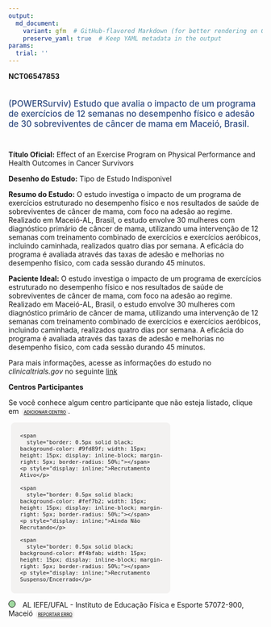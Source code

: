 ```yaml
---
output: 
  md_document:
    variant: gfm  # GitHub-flavored Markdown (for better rendering on GitHub)
    preserve_yaml: true  # Keep YAML metadata in the output
params:
  trial: ''
---
```


**NCT06547853**

<div style="padding: 5px 5px 5px 0px; font-size: 1.20em; font-weight: 500; color: #2E4A7F; text-align: left; margin-bottom: 20px">

(POWERSurviv) Estudo que avalia o impacto de um programa de exercícios
de 12 semanas no desempenho físico e adesão de 30 sobreviventes de
câncer de mama em Maceió, Brasil.

</div>

**Título Oficial:** Effect of an Exercise Program on Physical
Performance and Health Outcomes in Cancer Survivors

**Desenho do Estudo:** Tipo de Estudo Indisponivel

**Resumo do Estudo:** O estudo investiga o impacto de um programa de
exercícios estruturado no desempenho físico e nos resultados de saúde de
sobreviventes de câncer de mama, com foco na adesão ao regime. Realizado
em Maceió-AL, Brasil, o estudo envolve 30 mulheres com diagnóstico
primário de câncer de mama, utilizando uma intervenção de 12 semanas com
treinamento combinado de exercícios e exercícios aeróbicos, incluindo
caminhada, realizados quatro dias por semana. A eficácia do programa é
avaliada através das taxas de adesão e melhorias no desempenho físico,
com cada sessão durando 45 minutos.

**Paciente Ideal:** O estudo investiga o impacto de um programa de
exercícios estruturado no desempenho físico e nos resultados de saúde de
sobreviventes de câncer de mama, com foco na adesão ao regime. Realizado
em Maceió-AL, Brasil, o estudo envolve 30 mulheres com diagnóstico
primário de câncer de mama, utilizando uma intervenção de 12 semanas com
treinamento combinado de exercícios e exercícios aeróbicos, incluindo
caminhada, realizados quatro dias por semana. A eficácia do programa é
avaliada através das taxas de adesão e melhorias no desempenho físico,
com cada sessão durando 45 minutos.

Para mais informações, acesse as informações do estudo no
*clinicaltrials.gov* no seguinte
[link](https://clinicaltrials.gov/ct2/show/NCT06547853)

**Centros Participantes**

Se você conhece algum centro participante que não esteja listado, clique
em
<span style="color: #2E4A7F; margin-left: 2px; padding: 4px; background-color: #f3f2f1; border-radius: 8px; font-weight: 500; font-size: 0.6em"><a
href="https://flazar.shinyapps.io/formsapp?study_nct_id=NCT06547853&amp;location_id=N%2FA&amp;location_full_name=N%2FA&amp;form_type=Adicionar%20Centro"
target="_blank">ADICIONAR CENTRO</a></span>.

<div style="margin-bottom: 8px; margin-left: 5px; padding: 8px; max-width: 300px; background-color: #f3f2f1; border-radius: 8px; font-size: 0.9em">

<div style="margin-left: 10px;">

    <span 
      style="border: 0.5px solid black; background-color: #9fd89f; width: 15px; height: 15px; display: inline-block; margin-right: 5px; border-radius: 50%;"></span>
    <p style="display: inline;">Recrutamento Ativo</p>

</div>

<div style="margin-left: 10px;">

    <span 
      style="border: 0.5px solid black; background-color: #fef7b2; width: 15px; height: 15px; display: inline-block; margin-right: 5px; border-radius: 50%;"></span>
    <p style="display: inline;">Ainda Não Recrutando</p>

</div>

<div style="margin-left: 10px;">

    <span 
      style="border: 0.5px solid black; background-color: #f4bfab; width: 15px; height: 15px; display: inline-block; margin-right: 5px; border-radius: 50%;"></span>
    <p style="display: inline;">Recrutamento Suspenso/Encerrado</p>

</div>

</div>

<span style="line-height: 1.2;"><span style="border: 0.5px solid black; display: inline-block; width: 12px; height: 12px; border-radius: 50%; margin-right: 10px; padding-bottom: 0px; background-color: #9fd89f;"></span>
AL IEFE/UFAL - Instituto de Educação Física e Esporte 57072-900, Maceió
<span style="color: #2E4A7F; margin-left: 2px; padding: 4px; background-color: #f3f2f1; border-radius: 8px; font-weight: 500; font-size: 0.6em"><a
href="https://flazar.shinyapps.io/formsapp?study_nct_id=NCT06547853&amp;location_id=FEDERALUNIVERSITYOFALAGOASINSTITUTEOFPHYSICALEDUCATIONANDSPORTSALAGOASMACEIOBRAZIL&amp;location_full_name=IEFE%2FUFAL%20-%20Instituto%20de%20Educa%C3%A7%C3%A3o%20F%C3%ADsica%20e%20Esporte%2C%2057072-900%2C%20Macei%C3%B3&amp;form_type=Reportar%20Erro"
target="_blank">REPORTAR ERRO</a></span></span>
